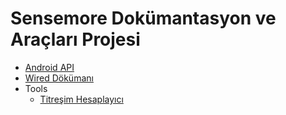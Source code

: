 # Sensemore Dokümantasyon ve Araçları Projesi

- [Android API](tr/android_api.md)
- [Wired Dökümanı](tr/wired.md)
- Tools
  -  [Titreşim Hesaplayıcı](tr/vibration_calculator.md)
